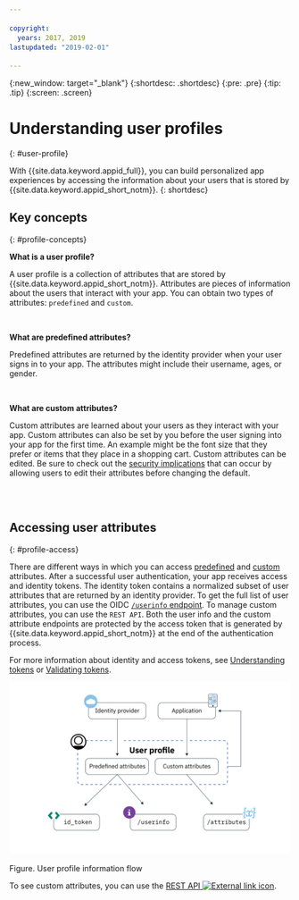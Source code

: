 ```yaml
---

copyright:
  years: 2017, 2019
lastupdated: "2019-02-01"

---
```


{:new_window: target="_blank"}
{:shortdesc: .shortdesc}
{:pre: .pre}
{:tip: .tip}
{:screen: .screen}

# Understanding user profiles
{: #user-profile}

With {{site.data.keyword.appid_full}}, you can build personalized app experiences by accessing the information about your users that is stored by {{site.data.keyword.appid_short_notm}}.
{: shortdesc}

## Key concepts
{: #profile-concepts}

**What is a user profile?**

A user profile is a collection of attributes that are stored by {{site.data.keyword.appid_short_notm}}. Attributes are pieces of information about the users that interact with your app. You can obtain two types of attributes: `predefined` and `custom`.

</br>

**What are predefined attributes?**

Predefined attributes are returned by the identity provider when your user signs in to your app. The attributes might include their username, ages, or gender.

</br>

**What are custom attributes?**

Custom attributes are learned about your users as they interact with your app. Custom attributes can also be set by you before the user signing into your app for the first time. An example might be the font size that they prefer or items that they place in a shopping cart. Custom attributes can be edited. Be sure to check out the [security implications](/docs/services/appid/custom-attributes.html) that can occur by allowing users to edit their attributes before changing the default.

</br>
</br>

## Accessing user attributes
{: #profile-access}

There are different ways in which you can access [predefined](/docs/services/appid/predefined.html) and [custom](/docs/services/appid/custom-attributes.html) attributes. After a successful user authentication, your app receives access and identity tokens. The identity token contains a normalized subset of user attributes that are returned by an identity provider. To get the full list of user attributes, you can use the OIDC [`/userinfo` endpoint](https://us-south.appid.cloud.ibm.com/swagger-ui/#/Authorization_Server_V3/userInfo). To manage custom attributes, you can use the `REST API`. Both the user info and the custom attribute endpoints are protected by the access token that is generated by {{site.data.keyword.appid_short_notm}} at the end of the authentication process.

For more information about identity and access tokens, see [Understanding tokens](/docs/services/appid/authorization.html#tokens) or [Validating tokens](/docs/services/appid/tokens.html).

![{{site.data.keyword.appid_short_notm}} user profile architecture](images/user-profile1.png)

Figure. User profile information flow

To see custom attributes, you can use the <a href="https://us-south.appid.cloud.ibm.com/swagger-ui/#/Attributes" target="_blank">REST API <img src="../../icons/launch-glyph.svg" alt="External link icon"></a>.


</br>
</br>
